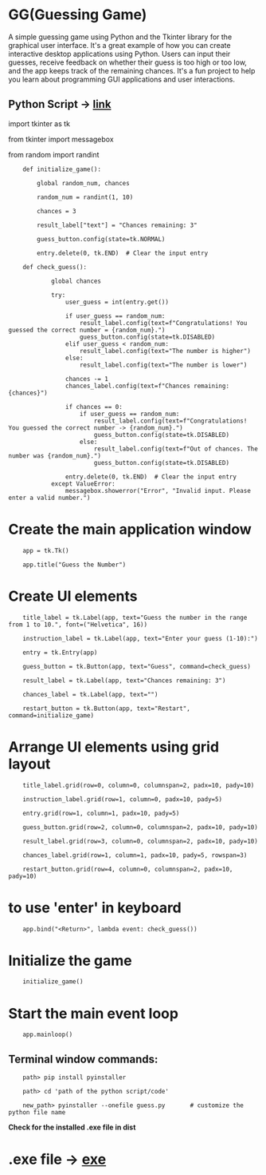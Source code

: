 # GG(Guessing Game)
A simple guessing game using Python and the Tkinter library for the graphical user interface. It's a great example of how you can create interactive desktop applications using Python. Users can input their guesses, receive feedback on whether their guess is too high or too low, and the app keeps track of the remaining chances. It's a fun project to help you learn about programming GUI applications and user interactions.
## Python Script -> [link](https://github.com/Imranian/Guessing-Game/blob/main/guess.py)

import tkinter as tk

from tkinter import messagebox

from random import randint

        def initialize_game():
            
            global random_num, chances
            
            random_num = randint(1, 10)
            
            chances = 3
            
            result_label["text"] = "Chances remaining: 3"
            
            guess_button.config(state=tk.NORMAL)
            
            entry.delete(0, tk.END)  # Clear the input entry

        def check_guess():
            
                global chances
                
                try:
                    user_guess = int(entry.get())
                
                    if user_guess == random_num:
                        result_label.config(text=f"Congratulations! You guessed the correct number = {random_num}.")
                        guess_button.config(state=tk.DISABLED) 
                    elif user_guess < random_num:
                        result_label.config(text="The number is higher")
                    else:
                        result_label.config(text="The number is lower")
                        
                    chances -= 1
                    chances_label.config(text=f"Chances remaining: {chances}")
        
                    if chances == 0:
                        if user_guess == random_num:
                            result_label.config(text=f"Congratulations! You guessed the correct number -> {random_num}.")
                            guess_button.config(state=tk.DISABLED)
                        else:
                            result_label.config(text=f"Out of chances. The number was {random_num}.")
                            guess_button.config(state=tk.DISABLED)
        
                    entry.delete(0, tk.END)  # Clear the input entry
                except ValueError:
                    messagebox.showerror("Error", "Invalid input. Please enter a valid number.")

# Create the main application window
        app = tk.Tk()
        
        app.title("Guess the Number")

# Create UI elements
        title_label = tk.Label(app, text="Guess the number in the range from 1 to 10.", font=("Helvetica", 16))
        
        instruction_label = tk.Label(app, text="Enter your guess (1-10):")
        
        entry = tk.Entry(app)
        
        guess_button = tk.Button(app, text="Guess", command=check_guess)
        
        result_label = tk.Label(app, text="Chances remaining: 3")
        
        chances_label = tk.Label(app, text="")
        
        restart_button = tk.Button(app, text="Restart", command=initialize_game)

# Arrange UI elements using grid layout
        title_label.grid(row=0, column=0, columnspan=2, padx=10, pady=10)
        
        instruction_label.grid(row=1, column=0, padx=10, pady=5)
        
        entry.grid(row=1, column=1, padx=10, pady=5)
        
        guess_button.grid(row=2, column=0, columnspan=2, padx=10, pady=10)
        
        result_label.grid(row=3, column=0, columnspan=2, padx=10, pady=10)
        
        chances_label.grid(row=1, column=1, padx=10, pady=5, rowspan=3)
        
        restart_button.grid(row=4, column=0, columnspan=2, padx=10, pady=10)

# to use 'enter' in keyboard
        app.bind("<Return>", lambda event: check_guess())

# Initialize the game
        initialize_game()

# Start the main event loop
        app.mainloop()

## Terminal window commands:
        path> pip install pyinstaller
        
        path> cd 'path of the python script/code'
        
        new_path> pyinstaller --onefile guess.py       # customize the python file name
        
**Check for the installed .exe file in dist**
# .exe file -> [exe](https://github.com/Imranian/Guessing-Game/blob/main/dist/guess.exe)
